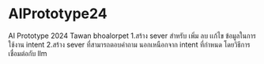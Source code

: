 # AIPrototype24
AI Prototype 2024 Tawan bhoalorpet
1.สร้าง sever สำหรับ เพิ่ม ลบ เเก้ไข ข้อมูลในการใช้งาน intent
2.สร้าง sever ที่สามารถตอบคำถาม นอกเหนือกจาก intent ที่กำหนด โดยวิธีการเชื่อมต่อกับ llm 
